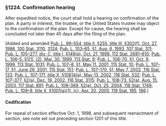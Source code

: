 ### §1224. Confirmation hearing ###

After expedited notice, the court shall hold a hearing on confirmation of the plan. A party in interest, the trustee, or the United States trustee may object to the confirmation of the plan. Except for cause, the hearing shall be concluded not later than 45 days after the filing of the plan.

(Added and amended [Pub. L. 99–554, title II, §255, title III, §302(f), Oct. 27, 1986, 100 Stat. 3110](/statviewer.htm?volume=100&page=3110), [3124](/statviewer.htm?volume=100&page=3124); [Pub. L. 103–65, §1, Aug. 6, 1993, 107 Stat. 311](/statviewer.htm?volume=107&page=311); [Pub. L. 105–277, div. C, title I, §149(a), Oct. 21, 1998, 112 Stat. 2681–610](/statviewer.htm?volume=112&page=2681-610); [Pub. L. 106–5, §1(1), (2), Mar. 30, 1999, 113 Stat. 9](/statviewer.htm?volume=113&page=9); [Pub. L. 106–70, §1, Oct. 9, 1999, 113 Stat. 1031](/statviewer.htm?volume=113&page=1031); [Pub. L. 107–8, §1, May 11, 2001, 115 Stat. 10](/statviewer.htm?volume=115&page=10); [Pub. L. 107–17, §1, June 26, 2001, 115 Stat. 151](/statviewer.htm?volume=115&page=151); [Pub. L. 107–170, §1, May 7, 2002, 116 Stat. 133](/statviewer.htm?volume=116&page=133); [Pub. L. 107–171, title X, §10814(a), May 13, 2002, 116 Stat. 532](/statviewer.htm?volume=116&page=532); [Pub. L. 107–377, §2(a), Dec. 19, 2002, 116 Stat. 3115](/statviewer.htm?volume=116&page=3115); [Pub. L. 108–73, §2(a), Aug. 15, 2003, 117 Stat. 891](/statviewer.htm?volume=117&page=891); [Pub. L. 108–369, §2(a), Oct. 25, 2004, 118 Stat. 1749](/statviewer.htm?volume=118&page=1749); [Pub. L. 109–8, title X, §1001(a)(1), (c), Apr. 20, 2005, 119 Stat. 185](/statviewer.htm?volume=119&page=185), [186](/statviewer.htm?volume=119&page=186).)

#### Codification ####

For repeal of section effective Oct. 1, 1998, and subsequent reenactment of section, see note set out preceding section 1201 of this title.